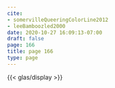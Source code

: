 ```yaml
---
cite:
- somervilleQueeringColorLine2012
- leeBamboozled2000
date: 2020-10-27 16:09:13-07:00
draft: false
page: 166
title: page 166
type: page
---
```


{{< glas/display >}}